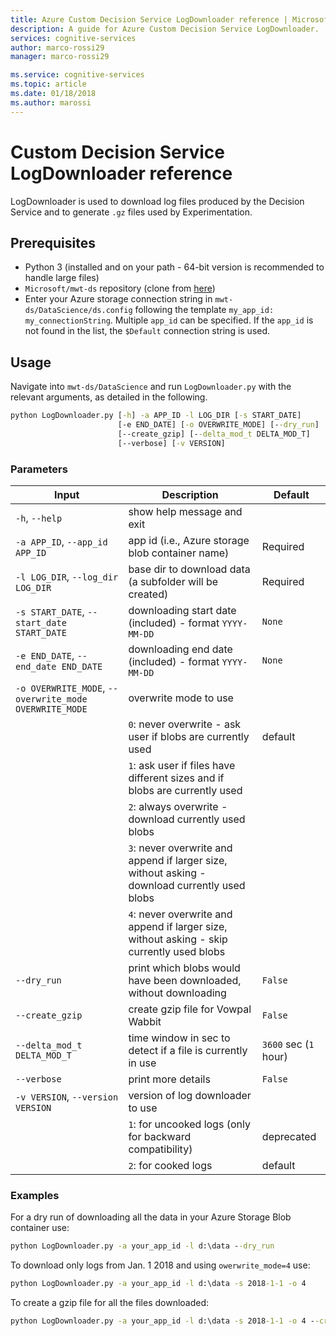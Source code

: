 ```yaml
---
title: Azure Custom Decision Service LogDownloader reference | Microsoft Docs
description: A guide for Azure Custom Decision Service LogDownloader.
services: cognitive-services
author: marco-rossi29
manager: marco-rossi29

ms.service: cognitive-services
ms.topic: article
ms.date: 01/18/2018
ms.author: marossi
---
```


# Custom Decision Service LogDownloader reference

LogDownloader is used to download log files produced by the Decision Service and to generate `.gz` files used by Experimentation.

## Prerequisites
- Python 3 (installed and on your path - 64-bit version is recommended to handle large files)
- `Microsoft/mwt-ds` repository (clone from [here](https://github.com/Microsoft/mwt-ds))
- Enter your Azure storage connection string in `mwt-ds/DataScience/ds.config` following the template `my_app_id: my_connectionString`. Multiple `app_id` can be specified. If the `app_id` is not found in the list, the `$Default` connection string is used.

## Usage
Navigate into `mwt-ds/DataScience` and run `LogDownloader.py` with the relevant arguments, as detailed in the following.

```cmd
python LogDownloader.py [-h] -a APP_ID -l LOG_DIR [-s START_DATE]
                        [-e END_DATE] [-o OVERWRITE_MODE] [--dry_run]
                        [--create_gzip] [--delta_mod_t DELTA_MOD_T]
                        [--verbose] [-v VERSION]
```

### Parameters
| Input | Description | Default |
| --- | --- | --- |
| `-h`, `--help` | show help message and exit | |
| `-a APP_ID`, `--app_id APP_ID` | app id (i.e., Azure storage blob container name) | Required |  
| `-l LOG_DIR`, `--log_dir LOG_DIR` | base dir to download data (a subfolder will be created)  | Required |  
| `-s START_DATE`, `--start_date START_DATE` | downloading start date (included) - format `YYYY-MM-DD` | `None` |  
| `-e END_DATE`, `--end_date END_DATE` | downloading end date (included) - format `YYYY-MM-DD` | `None` |  
| `-o OVERWRITE_MODE`, `--overwrite_mode OVERWRITE_MODE` | overwrite mode to use | |  
| | `0`: never overwrite - ask user if blobs are currently used | default | | 
| | `1`: ask user if files have different sizes and if blobs are currently used | |  
| | `2`: always overwrite - download currently used blobs | |  
| | `3`: never overwrite and append if larger size, without asking - download currently used blobs | |  
| | `4`: never overwrite and append if larger size, without asking - skip currently used blobs | |  
| `--dry_run` | print which blobs would have been downloaded, without downloading | `False` |  
| `--create_gzip` | create gzip file for Vowpal Wabbit | `False` |  
| `--delta_mod_t DELTA_MOD_T` | time window in sec to detect if a file is currently in use | `3600` sec (`1` hour) |  
| `--verbose` | print more details | `False` |  
| `-v VERSION`, `--version VERSION` | version of log downloader to use | |  
| | `1`: for uncooked logs (only for backward compatibility) | deprecated |  
| | `2`: for cooked logs | default |  


### Examples
For a dry run of downloading all the data in your Azure Storage Blob container use:
```cmd
python LogDownloader.py -a your_app_id -l d:\data --dry_run
```

To download only logs from Jan. 1 2018 and using `owerwrite_mode=4` use:
```cmd
python LogDownloader.py -a your_app_id -l d:\data -s 2018-1-1 -o 4
```

To create a gzip file for all the files downloaded:
```cmd
python LogDownloader.py -a your_app_id -l d:\data -s 2018-1-1 -o 4 --create_gzip
```


